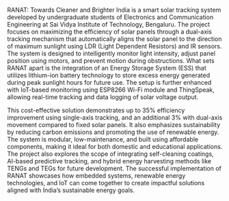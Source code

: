 RANAT: Towards Cleaner and Brighter India is a smart solar tracking system developed by undergraduate students of Electronics and Communication Engineering at Sai Vidya Institute of Technology, Bengaluru. The project focuses on maximizing the efficiency of solar panels through a dual-axis tracking mechanism that automatically aligns the solar panel to the direction of maximum sunlight using LDR (Light Dependent Resistors) and IR sensors. The system is designed to intelligently monitor light intensity, adjust panel position using motors, and prevent motion during obstructions. What sets RANAT apart is the integration of an Energy Storage System (ESS) that utilizes lithium-ion battery technology to store excess energy generated during peak sunlight hours for future use. The setup is further enhanced with IoT-based monitoring using ESP8266 Wi-Fi module and ThingSpeak, allowing real-time tracking and data logging of solar voltage output.

This cost-effective solution demonstrates up to 35% efficiency improvement using single-axis tracking, and an additional 3% with dual-axis movement compared to fixed solar panels. It also emphasizes sustainability by reducing carbon emissions and promoting the use of renewable energy. The system is modular, low-maintenance, and built using affordable components, making it ideal for both domestic and educational applications. The project also explores the scope of integrating self-cleaning coatings, AI-based predictive tracking, and hybrid energy harvesting methods like TENGs and TEGs for future development. The successful implementation of RANAT showcases how embedded systems, renewable energy technologies, and IoT can come together to create impactful solutions aligned with India’s sustainable energy goals.  

